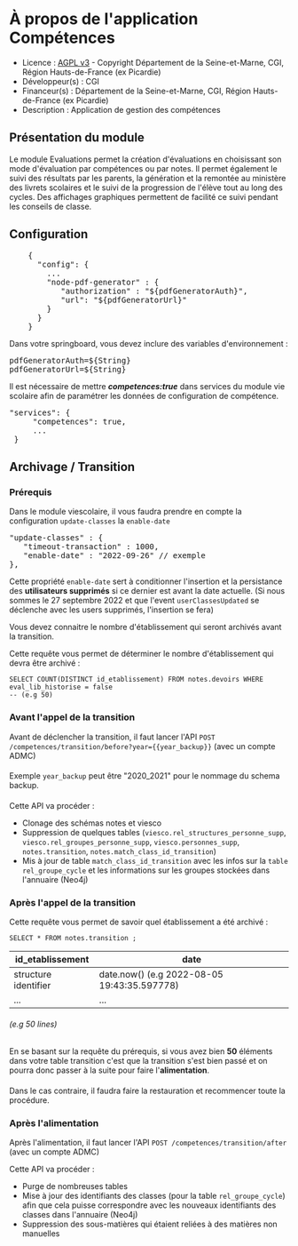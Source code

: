 # À propos de l'application Compétences
* Licence : [AGPL v3](http://www.gnu.org/licenses/agpl.txt) - Copyright Département de la Seine-et-Marne, CGI, Région Hauts-de-France (ex Picardie)
* Développeur(s) : CGI
* Financeur(s) : Département de la Seine-et-Marne, CGI, Région Hauts-de-France (ex Picardie)
* Description : Application de gestion des compétences

## Présentation du module
Le module Evaluations permet la création d'évaluations en choisissant son mode d'évaluation par compétences ou par notes. Il permet également le suivi des résultats par les parents, la génération et la remontée au ministère des livrets scolaires et le suivi de la progression de l'élève tout au long des cycles. Des affichages graphiques permettent de facilité ce suivi pendant les conseils de classe.

## Configuration
<pre>
    {
      "config": {
        ...
        "node-pdf-generator" : {
           "authorization" : "${pdfGeneratorAuth}",
           "url": "${pdfGeneratorUrl}"
        }
      }
    }
</pre>
Dans votre springboard, vous devez inclure des variables d'environnement :
<pre>
pdfGeneratorAuth=${String}
pdfGeneratorUrl=${String}
</pre>

Il est nécessaire de mettre ***competences:true*** dans services du module vie scolaire afin de paramétrer les données de configuration de compétence.
<pre>
"services": {
     "competences": true,
     ...
 }
</pre>

## Archivage / Transition

### Prérequis

Dans le module viescolaire, il vous faudra prendre en compte la configuration `update-classes` la  `enable-date` 
<pre>
"update-classes" : {
   "timeout-transaction" : 1000,
   "enable-date" : "2022-09-26" // exemple
},
</pre>

Cette propriété `enable-date` sert à conditionner l'insertion et la persistance des **utilisateurs supprimés** si ce dernier est avant la date actuelle.
(Si nous sommes le 27 septembre 2022 et que l'event `userClassesUpdated` se déclenche avec les users supprimés, l'insertion se fera)

Vous devez connaitre le nombre d'établissement qui seront archivés avant la transition.

Cette requête vous permet de déterminer le nombre d'établissement qui devra être archivé :
```postgresql
SELECT COUNT(DISTINCT id_etablissement) FROM notes.devoirs WHERE eval_lib_historise = false 
-- (e.g 50)
```

### Avant l'appel de la transition

Avant de déclencher la transition, il faut lancer l'API `POST /competences/transition/before?year={{year_backup}}`  (avec un compte ADMC)
####
Exemple `year_backup` peut être "2020_2021" pour le nommage du schema backup.
####
Cette API va procéder : 
* Clonage des schémas notes et viesco
* Suppression de quelques tables (`viesco.rel_structures_personne_supp`, `viesco.rel_groupes_personne_supp`, `viesco.personnes_supp`, `notes.transition`, `notes.match_class_id_transition`)
* Mis à jour de table `match_class_id_transition` avec les infos sur la `table rel_groupe_cycle` et les informations sur les groupes stockées dans l'annuaire (Neo4j)

### Après l'appel de la transition

Cette requête vous permet de savoir quel établissement a été archivé :
```postgresql
SELECT * FROM notes.transition ;
```
|  id_etablissement | date |
| --- | --- |
| structure identifier | date.now() (e.g 2022-08-05 19:43:35.597778) |
| ... | ... |
###### _(e.g 50 lines)_

En se basant sur la requête du prérequis, si vous avez bien **50** éléments dans votre table transition c'est que la transition 
s'est bien passé et on pourra donc passer à la suite pour faire l'**alimentation**.
####
Dans le cas contraire, il faudra faire la restauration et recommencer toute la procédure.


### Après l'alimentation

Après l'alimentation, il faut lancer l'API `POST /competences/transition/after`  (avec un compte ADMC)

Cette API va procéder :
* Purge de nombreuses tables
* Mise à jour des identifiants des classes (pour la table `rel_groupe_cycle`) afin que cela puisse correspondre avec les nouveaux identifiants des classes dans l'annuaire (Neo4j)
* Suppression des sous-matières qui étaient reliées à des matières non manuelles

